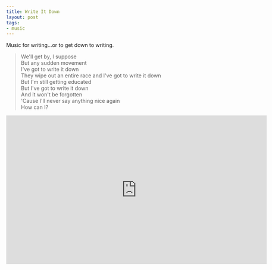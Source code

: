 ```yaml
---
title: Write It Down
layout: post
tags:
- music
---
```


Music for writing...or to get down to writing.

> We'll get by, I suppose  
> But any sudden movement  
> I've got to write it down  
> They wipe out an entire race and I've got to write it down  
> But I'm still getting educated  
> But I've got to write it down  
> And it won't be forgotten  
> 'Cause I'll never say anything nice again  
> How can I?

<iframe width="700" height="400" src="https://www.youtube.com/embed/C_8Wvh4DH94" frameborder="0" allow="accelerometer; autoplay; encrypted-media; gyroscope; picture-in-picture" allowfullscreen></iframe>
